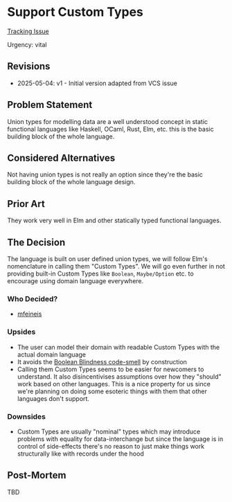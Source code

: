 # Support Custom Types

[Tracking Issue](https://github.com/canapea/canapea/issues/5)

Urgency: vital

## Revisions

* 2025-05-04: v1 - Initial version adapted from VCS issue


## Problem Statement

Union types for modelling data are a well understood concept in static functional languages like Haskell, OCaml, Rust, Elm, etc. this is the basic building block of the whole language.


## Considered Alternatives

Not having union types is not really an option since they're the basic building block of the whole language design.


## Prior Art

They work very well in Elm and other statically typed functional languages.


## The Decision

The language is built on user defined union types, we will follow Elm's nomenclature in calling them "Custom Types". We will go even further in not providing built-in Custom Types like `Boolean`, `Maybe/Option` etc. to encourage using domain language everywhere.

### Who Decided?

* [mfeineis](https://github.com/mfeineis)

### Upsides

* The user can model their domain with readable Custom Types with the actual domain language
* It avoids the [Boolean Blindness code-smell](https://existentialtype.wordpress.com/2011/03/15/boolean-blindness/) by construction
* Calling them Custom Types seems to be easier for newcomers to understand. It also disincentivises assumptions over how they "should" work based on other languages. This is a nice property for us since we're planning on doing some esoteric things with them that other languages don't support.


### Downsides

* Custom Types are usually "nominal" types which may introduce problems with equality for data-interchange but since the language is in control of side-effects there's no reason to just make things work structurally like with records under the hood


## Post-Mortem

TBD
